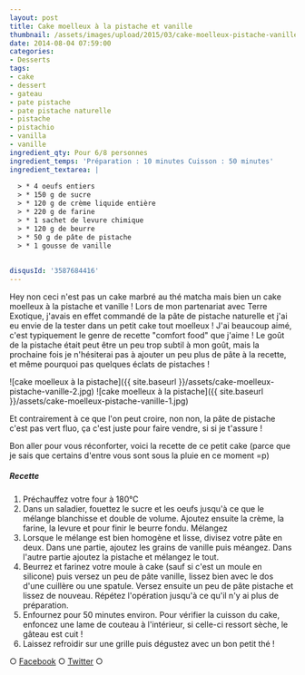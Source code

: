 ```yaml
---
layout: post
title: Cake moelleux à la pistache et vanille
thumbnail: /assets/images/upload/2015/03/cake-moelleux-pistache-vanille-1.jpg
date: 2014-08-04 07:59:00
categories: 
- Desserts
tags: 
- cake
- dessert
- gateau
- pate pistache
- pate pistache naturelle
- pistache
- pistachio
- vanilla
- vanille
ingredient_qty: Pour 6/8 personnes
ingredient_temps: 'Préparation : 10 minutes Cuisson : 50 minutes'
ingredient_textarea: |
  
  > * 4 oeufs entiers
  > * 150 g de sucre
  > * 120 g de crème liquide entière
  > * 220 g de farine
  > * 1 sachet de levure chimique
  > * 120 g de beurre
  > * 50 g de pâte de pistache
  > * 1 gousse de vanille
  
  
disqusId: '3587684416'
---
```


Hey non ceci n'est pas un cake marbré au thé matcha mais bien un cake moelleux à la pistache et vanille ! Lors de mon partenariat avec Terre Exotique, j'avais en effet commandé de la pâte de pistache naturelle et j'ai eu envie de la tester dans un petit cake tout moelleux ! J'ai beaucoup aimé, c'est typiquement le genre de recette "comfort food" que j'aime ! Le goût de la pistache était peut être un peu trop subtil à mon goût, mais la prochaine fois je n'hésiterai pas à ajouter un peu plus de pâte à la recette, et même pourquoi pas quelques éclats de pistaches !

![cake moelleux à la pistache]({{ site.baseurl }}/assets/cake-moelleux-pistache-vanille-2.jpg) ![cake moelleux à la pistache]({{ site.baseurl }}/assets/cake-moelleux-pistache-vanille-1.jpg)

Et contrairement à ce que l'on peut croire, non non, la pâte de pistache c'est pas vert fluo, ça c'est juste pour faire vendre, si si je t'assure !

Bon aller pour vous réconforter, voici la recette de ce petit cake (parce que je sais que certains d'entre vous sont sous la pluie en ce moment =p)

##### Recette

1.  Préchauffez votre four à 180°C
2.  Dans un saladier, fouettez le sucre et les oeufs jusqu'à ce que le mélange blanchisse et double de volume. Ajoutez ensuite la crème, la farine, la levure et pour finir le beurre fondu. Mélangez
3.  Lorsque le mélange est bien homogène et lisse, divisez votre pâte en deux. Dans une partie, ajoutez les grains de vanille puis méangez. Dans l'autre partie ajoutez la pistache et mélangez le tout.
4.  Beurrez et farinez votre moule à cake (sauf si c'est un moule en silicone) puis versez un peu de pâte vanille, lissez bien avec le dos d'une cuillère ou une spatule. Versez ensuite un peu de pâte pistache et lissez de nouveau. Répétez l'opération jusqu'à ce qu'il n'y ai plus de préparation.
5.  Enfournez pour 50 minutes environ. Pour vérifier la cuisson du cake, enfoncez une lame de couteau à l'intérieur, si celle-ci ressort sèche, le gâteau est cuit !
6.  Laissez refroidir sur une grille puis dégustez avec un bon petit thé !

○ [Facebook](https://www.facebook.com/crokmou.blog) ○ [Twitter](https://twitter.com/Crokmou) ○